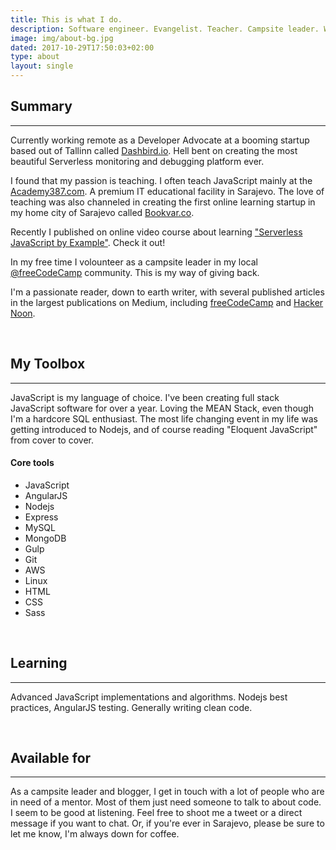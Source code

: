 ```yaml
---
title: This is what I do.
description: Software engineer. Evangelist. Teacher. Campsite leader. Writer.
image: img/about-bg.jpg
dated: 2017-10-29T17:50:03+02:00
type: about
layout: single
---
```

<h2>Summary</h2>
<hr>
<p>
    Currently working remote as a Developer Advocate at a booming startup based out of Tallinn called <a href="https://dashbird.io/" target="_blank">Dashbird.io</a>. Hell bent on creating the most beautiful Serverless monitoring and debugging platform ever.
</p> 
<p>
    I found that my passion is teaching. I often teach JavaScript mainly at the  <a href="http://www.academy387.com/lecturers/adnan-rahic" target="_blank">Academy387.com</a>. A premium IT educational facility in Sarajevo. The love of teaching was also channeled in creating the first online learning startup in my home city of Sarajevo called <a href="https://bookvar.co/" target="_blank">Bookvar.co</a>.
</p>
<p>
    Recently I published on online video course about learning <a href="http://bit.ly/sls-js">"Serverless JavaScript by Example"</a>. Check it out!
</p>
<p>
    In my free time I volounteer as a campsite leader in my local <a href="https://www.facebook.com/groups/free.code.camp.sarajevo/" target="_blank">@freeCodeCamp</a> community. This is my way of giving back.
</p>
<p>
    I'm a passionate reader, down to earth writer, with several published articles in the largest publications on Medium, including <a href="https://medium.freecodecamp.org/" target="_blank">freeCodeCamp</a> and <a href="https://hackernoon.com/" target="_blank">Hacker Noon</a>.
</p>
<br>
<h2>My Toolbox</h2>
<hr>
<p>
    JavaScript is my language of choice. I've been creating full stack JavaScript software for over a year. Loving the MEAN Stack, even though I'm a hardcore SQL enthusiast. The most life changing event in my life was getting introduced to Nodejs, and of course reading "Eloquent JavaScript" from cover to cover.
</p> 
<h4>Core tools</h4>
<ul>
    <li>JavaScript</li>
    <li>AngularJS</li>
    <li>Nodejs</li>
    <li>Express</li>
    <li>MySQL</li>
    <li>MongoDB</li>
    <li>Gulp</li>
    <li>Git</li>
    <li>AWS</li>
    <li>Linux</li>
    <li>HTML</li>
    <li>CSS</li>
    <li>Sass</li>
</ul>
<br>
<h2>Learning</h2>
<hr>
<p>
    Advanced JavaScript implementations and algorithms. Nodejs best practices, AngularJS testing. Generally writing clean code.
</p>
<br>
<h2>Available for</h2>
<hr>      
<p>
    As a campsite leader and blogger, I get in touch with a lot of people who are in need of a mentor. Most of them just need someone to talk to about code. I seem to be good at listening. Feel free to shoot me a tweet or a direct message if you want to chat. Or, if you're ever in Sarajevo, please be sure to let me know, I'm always down for coffee.
</p> 